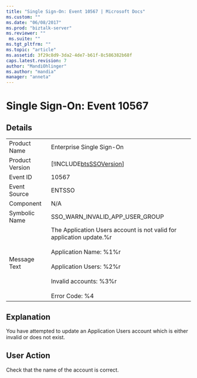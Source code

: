 ```yaml
---
title: "Single Sign-On: Event 10567 | Microsoft Docs"
ms.custom: ""
ms.date: "06/08/2017"
ms.prod: "biztalk-server"
ms.reviewer: ""
 ms.suite: ""
ms.tgt_pltfrm: ""
ms.topic: "article"
ms.assetid: 3f29c8d9-3da2-4de7-b61f-8c586382b68f
caps.latest.revision: 7
author: "MandiOhlinger"
ms.author: "mandia"
manager: "anneta"
---
```

# Single Sign-On: Event 10567
## Details  
  
|||  
|-|-|  
|Product Name|Enterprise Single Sign-On|  
|Product Version|[!INCLUDE[btsSSOVersion](../includes/btsssoversion-md.md)]|  
|Event ID|10567|  
|Event Source|ENTSSO|  
|Component|N/A|  
|Symbolic Name|SSO_WARN_INVALID_APP_USER_GROUP|  
|Message Text|The Application Users account is not valid for application update.%r<br /><br /> Application Name: %1%r<br /><br /> Application Users: %2%r<br /><br /> Invalid accounts: %3%r<br /><br /> Error Code: %4|  
  
## Explanation  
 You have attempted to update an Application Users account which is either invalid or does not exist.  
  
## User Action  
 Check that the name of the account is correct.